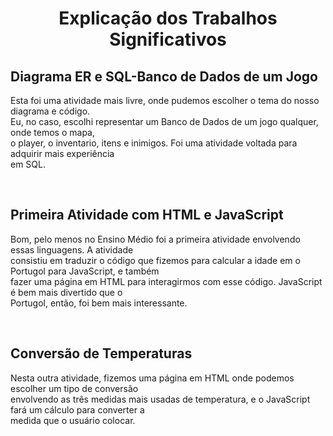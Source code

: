 <div>
    <h1 style="text-align:center">Explicação dos Trabalhos Significativos</<h1><br>
    <h2>Diagrama ER e SQL-Banco de Dados de um Jogo</h2>
    <p>Esta foi uma atividade mais livre, onde pudemos escolher o tema do nosso diagrama e código.<br>Eu, no caso, escolhi representar um Banco de Dados de um
    jogo qualquer, onde temos o mapa,<br>o player, o inventario, itens e inimigos. Foi uma atividade voltada para adquirir mais experiência<br>em SQL.</p><br>
        <h2>Primeira Atividade com HTML e JavaScript</h2>
        <p>Bom, pelo menos no Ensino Médio foi a primeira atividade envolvendo essas linguagens. A atividade<br>consistiu em traduzir o código que fizemos para calcular a idade em o Portugol para JavaScript, e também<br>fazer uma página em HTML para interagirmos com esse código. JavaScript é bem mais divertido que o<br>Portugol, então, foi bem mais interessante.</p><br>
    <h2>Conversão de Temperaturas</h2>
    <p>Nesta outra atividade, fizemos uma página em HTML onde podemos escolher um tipo de conversão<br>envolvendo as três medidas mais usadas de temperatura, e o JavaScript fará um cálculo para converter a<br>medida que o usuário colocar.
</div>
